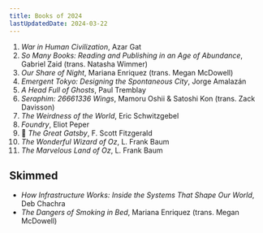 ```yaml
---
title: Books of 2024
lastUpdatedDate: 2024-03-22
---
```


1. *War in Human Civilization*, Azar Gat
2. *So Many Books: Reading and Publishing in an Age of Abundance*, Gabriel Zaid (trans. Natasha Wimmer)
3. *Our Share of Night*, Mariana Enriquez (trans. Megan McDowell)
4. *Emergent Tokyo: Designing the Spontaneous City*, Jorge Amalazán
5. *A Head Full of Ghosts*, Paul Tremblay
6. *Seraphim: 26661336 Wings*, Mamoru Oshii & Satoshi Kon (trans. Zack Davisson)
7. *The Weirdness of the World*, Eric Schwitzgebel
8. *Foundry*, Eliot Peper
9. 🔁 *The Great Gatsby*, F. Scott Fitzgerald
10. *The Wonderful Wizard of Oz*, L. Frank Baum
11. *The Marvelous Land of Oz*, L. Frank Baum

## Skimmed

- *How Infrastructure Works: Inside the Systems That Shape Our World*, Deb Chachra
- *The Dangers of Smoking in Bed*, Mariana Enriquez (trans. Megan McDowell)
